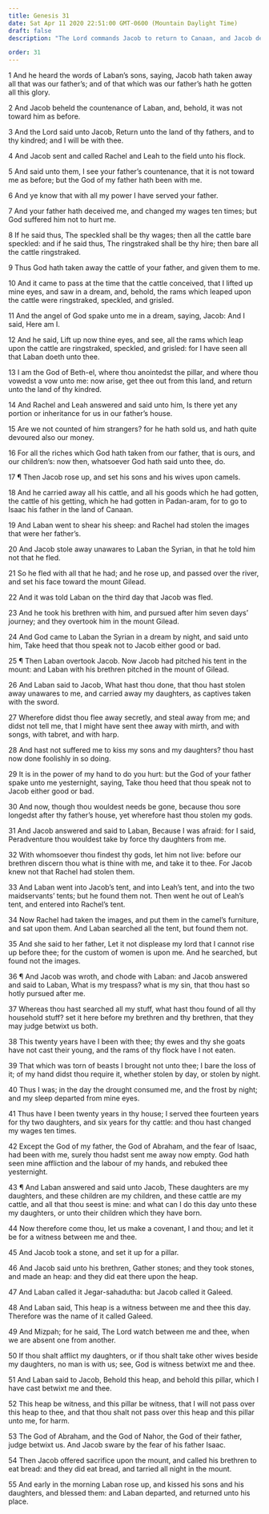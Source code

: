 ```yaml
---
title: Genesis 31
date: Sat Apr 11 2020 22:51:00 GMT-0600 (Mountain Daylight Time)
draft: false
description: "The Lord commands Jacob to return to Canaan, and Jacob departs secretly—Laban pursues him; they resolve their differences and make a covenant of peace—Laban blesses his descendants, and he and Jacob part company."

order: 31
---
```

    
1 And he heard the words of Laban’s sons, saying, Jacob hath taken away all that was our father’s; and of that which was our father’s hath he gotten all this glory.

2 And Jacob beheld the countenance of Laban, and, behold, it was not toward him as before.

3 And the Lord said unto Jacob, Return unto the land of thy fathers, and to thy kindred; and I will be with thee.

4 And Jacob sent and called Rachel and Leah to the field unto his flock.

5 And said unto them, I see your father’s countenance, that it is not toward me as before; but the God of my father hath been with me.

6 And ye know that with all my power I have served your father.

7 And your father hath deceived me, and changed my wages ten times; but God suffered him not to hurt me.

8 If he said thus, The speckled shall be thy wages; then all the cattle bare speckled: and if he said thus, The ringstraked shall be thy hire; then bare all the cattle ringstraked.

9 Thus God hath taken away the cattle of your father, and given them to me.

10 And it came to pass at the time that the cattle conceived, that I lifted up mine eyes, and saw in a dream, and, behold, the rams which leaped upon the cattle were ringstraked, speckled, and grisled.

11 And the angel of God spake unto me in a dream, saying, Jacob: And I said, Here am I.

12 And he said, Lift up now thine eyes, and see, all the rams which leap upon the cattle are ringstraked, speckled, and grisled: for I have seen all that Laban doeth unto thee.

13 I am the God of Beth-el, where thou anointedst the pillar, and where thou vowedst a vow unto me: now arise, get thee out from this land, and return unto the land of thy kindred.

14 And Rachel and Leah answered and said unto him, Is there yet any portion or inheritance for us in our father’s house.

15 Are we not counted of him strangers? for he hath sold us, and hath quite devoured also our money.

16 For all the riches which God hath taken from our father, that is ours, and our children’s: now then, whatsoever God hath said unto thee, do.

17 ¶ Then Jacob rose up, and set his sons and his wives upon camels.

18 And he carried away all his cattle, and all his goods which he had gotten, the cattle of his getting, which he had gotten in Padan-aram, for to go to Isaac his father in the land of Canaan.

19 And Laban went to shear his sheep: and Rachel had stolen the images that were her father’s.

20 And Jacob stole away unawares to Laban the Syrian, in that he told him not that he fled.

21 So he fled with all that he had; and he rose up, and passed over the river, and set his face toward the mount Gilead.

22 And it was told Laban on the third day that Jacob was fled.

23 And he took his brethren with him, and pursued after him seven days’ journey; and they overtook him in the mount Gilead.

24 And God came to Laban the Syrian in a dream by night, and said unto him, Take heed that thou speak not to Jacob either good or bad.

25 ¶ Then Laban overtook Jacob. Now Jacob had pitched his tent in the mount: and Laban with his brethren pitched in the mount of Gilead.

26 And Laban said to Jacob, What hast thou done, that thou hast stolen away unawares to me, and carried away my daughters, as captives taken with the sword.

27 Wherefore didst thou flee away secretly, and steal away from me; and didst not tell me, that I might have sent thee away with mirth, and with songs, with tabret, and with harp.

28 And hast not suffered me to kiss my sons and my daughters? thou hast now done foolishly in so doing.

29 It is in the power of my hand to do you hurt: but the God of your father spake unto me yesternight, saying, Take thou heed that thou speak not to Jacob either good or bad.

30 And now, though thou wouldest needs be gone, because thou sore longedst after thy father’s house, yet wherefore hast thou stolen my gods.

31 And Jacob answered and said to Laban, Because I was afraid: for I said, Peradventure thou wouldest take by force thy daughters from me.

32 With whomsoever thou findest thy gods, let him not live: before our brethren discern thou what is thine with me, and take it to thee. For Jacob knew not that Rachel had stolen them.

33 And Laban went into Jacob’s tent, and into Leah’s tent, and into the two maidservants’ tents; but he found them not. Then went he out of Leah’s tent, and entered into Rachel’s tent.

34 Now Rachel had taken the images, and put them in the camel’s furniture, and sat upon them. And Laban searched all the tent, but found them not.

35 And she said to her father, Let it not displease my lord that I cannot rise up before thee; for the custom of women is upon me. And he searched, but found not the images.

36 ¶ And Jacob was wroth, and chode with Laban: and Jacob answered and said to Laban, What is my trespass? what is my sin, that thou hast so hotly pursued after me.

37 Whereas thou hast searched all my stuff, what hast thou found of all thy household stuff? set it here before my brethren and thy brethren, that they may judge betwixt us both.

38 This twenty years have I been with thee; thy ewes and thy she goats have not cast their young, and the rams of thy flock have I not eaten.

39 That which was torn of beasts I brought not unto thee; I bare the loss of it; of my hand didst thou require it, whether stolen by day, or stolen by night.

40 Thus I was; in the day the drought consumed me, and the frost by night; and my sleep departed from mine eyes.

41 Thus have I been twenty years in thy house; I served thee fourteen years for thy two daughters, and six years for thy cattle: and thou hast changed my wages ten times.

42 Except the God of my father, the God of Abraham, and the fear of Isaac, had been with me, surely thou hadst sent me away now empty. God hath seen mine affliction and the labour of my hands, and rebuked thee yesternight.

43 ¶ And Laban answered and said unto Jacob, These daughters are my daughters, and these children are my children, and these cattle are my cattle, and all that thou seest is mine: and what can I do this day unto these my daughters, or unto their children which they have born.

44 Now therefore come thou, let us make a covenant, I and thou; and let it be for a witness between me and thee.

45 And Jacob took a stone, and set it up for a pillar.

46 And Jacob said unto his brethren, Gather stones; and they took stones, and made an heap: and they did eat there upon the heap.

47 And Laban called it Jegar-sahadutha: but Jacob called it Galeed.

48 And Laban said, This heap is a witness between me and thee this day. Therefore was the name of it called Galeed.

49 And Mizpah; for he said, The Lord watch between me and thee, when we are absent one from another.

50 If thou shalt afflict my daughters, or if thou shalt take other wives beside my daughters, no man is with us; see, God is witness betwixt me and thee.

51 And Laban said to Jacob, Behold this heap, and behold this pillar, which I have cast betwixt me and thee.

52 This heap be witness, and this pillar be witness, that I will not pass over this heap to thee, and that thou shalt not pass over this heap and this pillar unto me, for harm.

53 The God of Abraham, and the God of Nahor, the God of their father, judge betwixt us. And Jacob sware by the fear of his father Isaac.

54 Then Jacob offered sacrifice upon the mount, and called his brethren to eat bread: and they did eat bread, and tarried all night in the mount.

55 And early in the morning Laban rose up, and kissed his sons and his daughters, and blessed them: and Laban departed, and returned unto his place.
